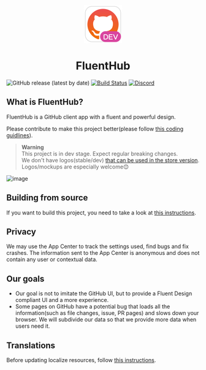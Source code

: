 <p align="center">
  <img alt="Logo" src="src/FluentHub/Assets/AppTilesDev/StoreLogo.scale-400.png" width="100px" />
  <h1 align="center">FluentHub</h1>
</p>

![GitHub release (latest by date)](https://img.shields.io/github/v/release/fluenthub-community/fluenthub)
[![Build Status](https://dev.azure.com/fluenthub-community/FluentHub/_apis/build/status/Build%20Pipeline%20(x64)?branchName=main)](https://dev.azure.com/fluenthub-community/FluentHub/_build/latest?definitionId=5&branchName=main)
[![Discord](https://img.shields.io/discord/935562861701390336?color=orange&label=Discord)](https://discord.com/channels/935562861701390336)

## What is FluentHub?

FluentHub is a GitHub client app with a fluent and powerful design.

Please contribute to make this project better(please follow [this coding guidlines](docs/code-style.md)).

> **Warning**</br> This project is in dev stage. Expect regular breaking changes.</br>
> We don't have logos(stable/dev) [that can be used in the store version](https://github.com/logos). Logos/mockups are especially welcome😊

![image](https://user-images.githubusercontent.com/62196528/159022004-d7228fc5-2d97-4f92-9fde-34f1f2b6f08e.png)

## Building from source

If you want to build this project, you need to take a look at [this instructions](docs/building-from-source.md).

## Privacy

We may use the App Center to track the settings used, find bugs and fix crashes. The information sent to the App Center is anonymous and does not contain any user or contextual data.

## Our goals

- Our goal is not to imitate the GitHub UI, but to provide a Fluent Design compliant UI and a more experience.
- Some pages on GitHub have a potential bug that loads all the information(such as file changes, issue, PR pages) and slows down your browser. We will subdivide our data so that we provide more data when users need it.

## Translations

Before updating localize resources, follow [this instructions](docs/translations.md).
